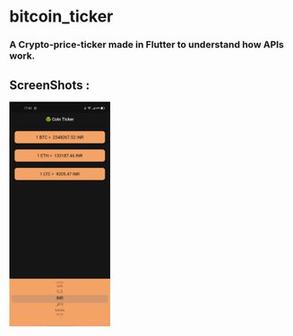 # **bitcoin_ticker**

### A Crypto-price-ticker made in Flutter to understand how APIs work.

## **ScreenShots :**
<p><img src = "https://github.com/mohakkhowal/bitcoin_ticker/blob/master/ss/1.jpg?raw=true" height = 400, width = 180></p>

